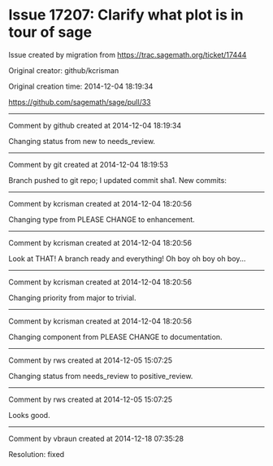 # Issue 17207: Clarify what plot is in tour of sage

Issue created by migration from https://trac.sagemath.org/ticket/17444

Original creator: github/kcrisman

Original creation time: 2014-12-04 18:19:34



https://github.com/sagemath/sage/pull/33


---

Comment by github created at 2014-12-04 18:19:34

Changing status from new to needs_review.


---

Comment by git created at 2014-12-04 18:19:53

Branch pushed to git repo; I updated commit sha1. New commits:


---

Comment by kcrisman created at 2014-12-04 18:20:56

Changing type from PLEASE CHANGE to enhancement.


---

Comment by kcrisman created at 2014-12-04 18:20:56

Look at THAT!  A branch ready and everything!  Oh boy oh boy oh boy...


---

Comment by kcrisman created at 2014-12-04 18:20:56

Changing priority from major to trivial.


---

Comment by kcrisman created at 2014-12-04 18:20:56

Changing component from PLEASE CHANGE to documentation.


---

Comment by rws created at 2014-12-05 15:07:25

Changing status from needs_review to positive_review.


---

Comment by rws created at 2014-12-05 15:07:25

Looks good.


---

Comment by vbraun created at 2014-12-18 07:35:28

Resolution: fixed
